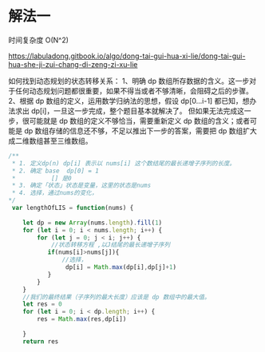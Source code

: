 # 解法一

时间复杂度 O(N^2)

https://labuladong.gitbook.io/algo/dong-tai-gui-hua-xi-lie/dong-tai-gui-hua-she-ji-zui-chang-di-zeng-zi-xu-lie

如何找到动态规划的状态转移关系：
1、明确 dp 数组所存数据的含义。这一步对于任何动态规划问题都很重要，如果不得当或者不够清晰，会阻碍之后的步骤。
2、根据 dp 数组的定义，运用数学归纳法的思想，假设 dp[0...i-1] 都已知，想办法求出 dp[i]，一旦这一步完成，整个题目基本就解决了。
但如果无法完成这一步，很可能就是 dp 数组的定义不够恰当，需要重新定义 dp 数组的含义；或者可能是 dp 数组存储的信息还不够，不足以推出下一步的答案，需要把 dp 数组扩大成二维数组甚至三维数组。

```javascript
/** 
 * 1. 定义dp(n) dp[i] 表示以 nums[i] 这个数结尾的最长递增子序列的长度。
 * 2. 确定 base  dp[0] = 1
 *          [] 是0
 * 3. 确定「状态」状态是变量，这里的状态是nums
 * 4. 选择，通过nums的变化，
*/
 var lengthOfLIS = function(nums) {
 
    let dp = new Array(nums.length).fill(1)
    for (let i = 0; i < nums.length; i++) {
        for (let j = 0; j < i; j++) {
            //状态转移方程 ,以J结尾的最长递增子序列
           if(nums[i]>nums[j]){
               //选择， 
                dp[i] = Math.max(dp[i],dp[j]+1)
           }
        }
    }
    //我们的最终结果（子序列的最大长度）应该是 dp 数组中的最大值。
    let res = 0
    for (let i = 0; i < dp.length; i++) {
        res = Math.max(res,dp[i])
        
    }
    return res
```